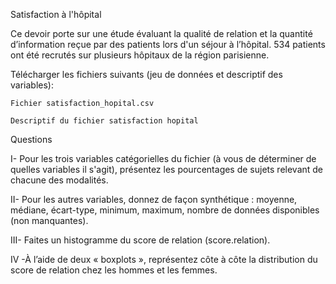 Satisfaction à l'hôpital

Ce devoir porte sur une étude évaluant la qualité de relation et la quantité d’information reçue par des patients lors d'un séjour à l’hôpital. 534 patients ont été recrutés sur plusieurs hôpitaux de la région parisienne.

Télécharger les fichiers suivants (jeu de données et descriptif des variables):

    Fichier satisfaction_hopital.csv

    Descriptif du fichier satisfaction hopital


Questions

   I- Pour les trois variables catégorielles du fichier (à vous de déterminer de quelles variables il s'agit), présentez les pourcentages de sujets relevant de chacune des modalités.
   
   II- Pour les autres variables, donnez de façon synthétique : moyenne, médiane, écart-type, minimum, maximum, nombre de données disponibles (non manquantes).
   
   III- Faites un histogramme du score de relation (score.relation).
   
   IV -À l’aide de deux « boxplots », représentez côte à côte la distribution du score de relation chez les hommes et les femmes.
